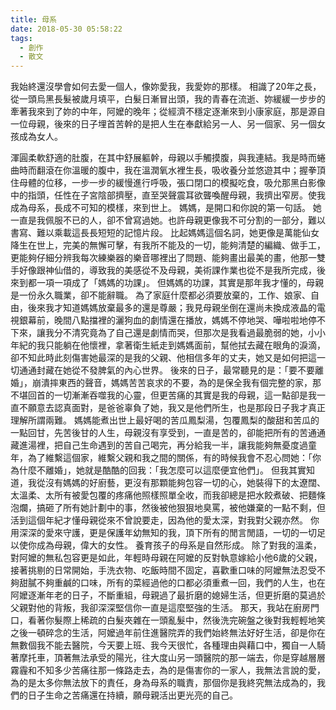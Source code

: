 ```yaml
---
title: 母系
date: 2018-05-30 05:58:22
tags:
  - 創作
  - 散文
---
```

我始終還沒學會如何去愛一個人，像妳愛我，我愛妳的那樣。
相識了20年之長，從一頭烏黑長髮被歲月填平，白髮日漸冒出頭，我的青春在流逝、妳緩緩一步步的牽著我來到了妳的中年，阿嬤的晚年；從經濟不穩定逐漸來到小康家庭，那是源自一位母親，後來的日子埋首苦幹的是把人生在奉獻給另一人、另一個家、另一個女孩成為女人。
<!--more-->
渾圓柔軟舒適的肚腹，在其中舒展軀幹，母親以手觸摸腹，與我連結。我是時而蜷曲時而翻滾在你溫暖的腹中，我在溫潤氧水裡生長，吸收養分並悠遊其中；握拳頂住母體的位移，一步一步的緩慢進行呼吸，張口閉口的模擬吃食，吸允那黑白影像中的指頭，任性在子宮陰部擠壓，直至哭聲震耳欲聾喚醒母親，我擠出窄房。使我成為母系，長成不可知的模樣，來到世上。
媽媽，是開口和你說的第一句話。
她一直是我佩服不已的人，卻不曾寫過她。也許母親更像我不可分割的一部分，難以書寫、難以乘載這長長短短的記憶片段。
比起媽媽這個名詞，她更像是萬能仙女降生在世上，完美的無懈可擊，有我所不能及的一切，能夠清楚的編織、做手工，更能夠仔細分辨我每次練樂器的樂音哪裡出了問題、能夠畫出最美的畫，他那一雙手好像跟神仙借的，導致我的美感從不及母親，美術課作業也從不是我所完成，後來到都一項一項成了「媽媽的功課」。
但媽媽的功課，其實是那年我才懂的，母親是一份永久職業，卻不能辭職。
為了家庭什麼都必須要放棄的，工作、娘家、自由，後來我才知道媽媽放棄最多的還是尊嚴；我見母親坐倒在還尚未換成液晶的電視銀幕前，晚間八點擋裡的灑狗血的劇情還在播放，媽媽不停地哭、嘩啦啦地停不下來，讓我分不清究竟為了自己還是劇情而哭，但那次是我看過最脆弱的她，小小年紀的我只能躺在他懷裡，拿著衛生紙走到媽媽面前，幫他拭去藏在眼角的淚滴，卻不知此時此刻傷害她最深的是我的父親、他相信多年的丈夫，她又是如何把這一切通通封藏在她從不發脾氣的內心世界。
後來的日子，最常聽見的是：「要不要離婚」，崩潰摔東西的聲音，媽媽苦苦哀求的不要，為的是保全我有個完整的家，那不堪回首的一切漸漸吞噬我的心靈，但更苦痛的其實是我的母親，這一點卻是我一直不願意去認真面對，是爸爸辜負了她，我又是他們所生，也是那段日子我才真正理解所謂兩難。
媽媽能煮出世上最好喝的苦瓜鳳梨湯，包覆鳳梨的酸甜和苦瓜的一點回甘，先苦後甘的人生，母親沒有享受到，一直是苦的，卻能把所有的苦通通藏進湯裡，把自己生命遇到的苦自己喝完，再分給我一半，讓我能夠無憂度過童年，為了維繫這個家，維繫父親和我之間的關係，有的時候我會不忍心問她：「你為什麼不離婚」，她就是酷酷的回我：「我怎麼可以這麼便宜他們」。
但我其實知道，我從沒有媽媽的好廚藝，更沒有那顆能夠包容一切的心，她裝得下的太遼闊、太溫柔、太所有被愛包覆的疼痛他照樣照單全收，而我卻總是把水餃煮破、把麵條泡爛，搞砸了所有她計劃中的事，然後被他狠狠地臭罵，被他嫌棄的一點不剩，但活到這個年紀才懂母親從來不曾說要走，因為他的愛太深，對我對父親亦然。
你用深深的愛來守護，更是保護年幼無知的我，頂下所有的閒言閒語，一切的一切足以使你成為母親，偉大的女性。
養育孩子的母系是自然形成。
除了對我的溫柔，對阿嬤的無私包容更是如此，年輕時母親在阿嬤的反對執意嫁給小他6歲的父親，接著挑剔的日常開始，手洗衣物、吃飯時間不固定，喜歡重口味的阿嬤無法忍受不夠甜膩不夠重鹹的口味，所有的菜經過他的口都必須重煮一回，我們的人生，也在阿嬤逐漸年老的日子，不斷重組，母親過了最折磨的媳婦生活，但更折磨的莫過於父親對他的背叛，我卻深深堅信你一直是這麼堅強的生活。
那天，我站在廚房門口，看著你髮際上稀疏的白髮夾雜在一頭亂髮中，然後洗完碗盤之後對我輕輕地笑之後一頓碎念的生活，阿嬤過年前住進醫院弄的我們始終無法好好生活，卻是你在無數個我不能去醫院，今天要上班、我今天很忙，各種理由與藉口中，獨自一人騎著摩托車，頂著無法承受的陽光，往大度山另一頭醫院的那一端去，你是穿越層層霧霾和不知多少苦痛往那一條路走去，為的是傷害你的一家人，我無法言說的愛，為的是太多你無法放下的責任，身為母系的職責，那個你是我終究無法成為的，我們的日子生命之苦痛還在持續，願母親活出更光亮的自己。